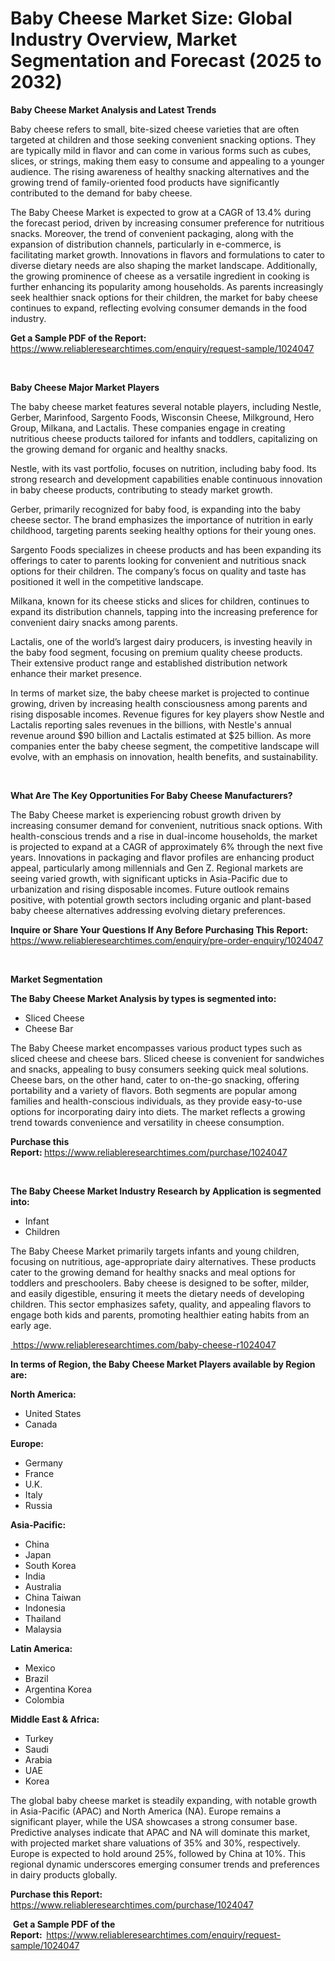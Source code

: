 <p><h1>Baby Cheese Market Size: Global Industry Overview, Market Segmentation and Forecast (2025 to 2032)</h1></p><p><strong>Baby Cheese Market Analysis and Latest Trends</strong></p>
<p><p>Baby cheese refers to small, bite-sized cheese varieties that are often targeted at children and those seeking convenient snacking options. They are typically mild in flavor and can come in various forms such as cubes, slices, or strings, making them easy to consume and appealing to a younger audience. The rising awareness of healthy snacking alternatives and the growing trend of family-oriented food products have significantly contributed to the demand for baby cheese.</p><p>The Baby Cheese Market is expected to grow at a CAGR of 13.4% during the forecast period, driven by increasing consumer preference for nutritious snacks. Moreover, the trend of convenient packaging, along with the expansion of distribution channels, particularly in e-commerce, is facilitating market growth. Innovations in flavors and formulations to cater to diverse dietary needs are also shaping the market landscape. Additionally, the growing prominence of cheese as a versatile ingredient in cooking is further enhancing its popularity among households. As parents increasingly seek healthier snack options for their children, the market for baby cheese continues to expand, reflecting evolving consumer demands in the food industry.</p></p>
<p><strong>Get a Sample PDF of the Report:&nbsp;</strong> <a href="https://www.reliableresearchtimes.com/enquiry/request-sample/1024047?utm_campaign=1581&utm_medium=2&utm_source=Github&utm_content=ia&utm_term=18042025&utm_id=baby-cheese">https://www.reliableresearchtimes.com/enquiry/request-sample/1024047</a></p>
<p>&nbsp;</p>
<p><strong>Baby Cheese Major Market Players</strong></p>
<p><p>The baby cheese market features several notable players, including Nestle, Gerber, Marinfood, Sargento Foods, Wisconsin Cheese, Milkground, Hero Group, Milkana, and Lactalis. These companies engage in creating nutritious cheese products tailored for infants and toddlers, capitalizing on the growing demand for organic and healthy snacks.</p><p>Nestle, with its vast portfolio, focuses on nutrition, including baby food. Its strong research and development capabilities enable continuous innovation in baby cheese products, contributing to steady market growth.</p><p>Gerber, primarily recognized for baby food, is expanding into the baby cheese sector. The brand emphasizes the importance of nutrition in early childhood, targeting parents seeking healthy options for their young ones.</p><p>Sargento Foods specializes in cheese products and has been expanding its offerings to cater to parents looking for convenient and nutritious snack options for their children. The company’s focus on quality and taste has positioned it well in the competitive landscape.</p><p>Milkana, known for its cheese sticks and slices for children, continues to expand its distribution channels, tapping into the increasing preference for convenient dairy snacks among parents.</p><p>Lactalis, one of the world’s largest dairy producers, is investing heavily in the baby food segment, focusing on premium quality cheese products. Their extensive product range and established distribution network enhance their market presence.</p><p>In terms of market size, the baby cheese market is projected to continue growing, driven by increasing health consciousness among parents and rising disposable incomes. Revenue figures for key players show Nestle and Lactalis reporting sales revenues in the billions, with Nestle's annual revenue around $90 billion and Lactalis estimated at $25 billion. As more companies enter the baby cheese segment, the competitive landscape will evolve, with an emphasis on innovation, health benefits, and sustainability.</p></p>
<p>&nbsp;</p>
<p><strong>What Are The Key Opportunities For Baby Cheese Manufacturers?</strong></p>
<p><p>The Baby Cheese market is experiencing robust growth driven by increasing consumer demand for convenient, nutritious snack options. With health-conscious trends and a rise in dual-income households, the market is projected to expand at a CAGR of approximately 6% through the next five years. Innovations in packaging and flavor profiles are enhancing product appeal, particularly among millennials and Gen Z. Regional markets are seeing varied growth, with significant upticks in Asia-Pacific due to urbanization and rising disposable incomes. Future outlook remains positive, with potential growth sectors including organic and plant-based baby cheese alternatives addressing evolving dietary preferences.</p></p>
<p><strong>Inquire or Share Your Questions If Any Before Purchasing This Report:</strong> <a href="https://www.reliableresearchtimes.com/enquiry/pre-order-enquiry/1024047?utm_campaign=1581&utm_medium=2&utm_source=Github&utm_content=ia&utm_term=18042025&utm_id=baby-cheese">https://www.reliableresearchtimes.com/enquiry/pre-order-enquiry/1024047</a></p>
<p>&nbsp;</p>
<p><strong>Market Segmentation</strong></p>
<p><strong>The Baby Cheese Market Analysis by types is segmented into:</strong></p>
<p><ul><li>Sliced Cheese</li><li>Cheese Bar</li></ul></p>
<p><p>The Baby Cheese market encompasses various product types such as sliced cheese and cheese bars. Sliced cheese is convenient for sandwiches and snacks, appealing to busy consumers seeking quick meal solutions. Cheese bars, on the other hand, cater to on-the-go snacking, offering portability and a variety of flavors. Both segments are popular among families and health-conscious individuals, as they provide easy-to-use options for incorporating dairy into diets. The market reflects a growing trend towards convenience and versatility in cheese consumption.</p></p>
<p><strong>Purchase this Report:&nbsp;</strong><a href="https://www.reliableresearchtimes.com/purchase/1024047?utm_campaign=1581&utm_medium=2&utm_source=Github&utm_content=ia&utm_term=18042025&utm_id=baby-cheese">https://www.reliableresearchtimes.com/purchase/1024047</a></p>
<p>&nbsp;</p>
<p><strong>The Baby Cheese Market Industry Research by Application is segmented into:</strong></p>
<p><ul><li>Infant</li><li>Children</li></ul></p>
<p><p>The Baby Cheese Market primarily targets infants and young children, focusing on nutritious, age-appropriate dairy alternatives. These products cater to the growing demand for healthy snacks and meal options for toddlers and preschoolers. Baby cheese is designed to be softer, milder, and easily digestible, ensuring it meets the dietary needs of developing children. This sector emphasizes safety, quality, and appealing flavors to engage both kids and parents, promoting healthier eating habits from an early age.</p></p>
<p><a href="https://www.reliableresearchtimes.com/baby-cheese-r1024047?utm_campaign=1581&utm_medium=2&utm_source=Github&utm_content=ia&utm_term=18042025&utm_id=baby-cheese">&nbsp;https://www.reliableresearchtimes.com/baby-cheese-r1024047</a></p>
<p><strong>In terms of Region, the Baby Cheese Market Players available by Region are:</strong></p>
<p>
    <p> <strong> North America: </strong>
        <ul>
            <li>United States</li>
            <li>Canada</li>
        </ul>
        </p> 
    <p> <strong> Europe: </strong>
        <ul>
            <li>Germany</li>
            <li>France</li>
            <li>U.K.</li>
            <li>Italy</li>
            <li>Russia</li>
        </ul>
        </p> 
    <p> <strong> Asia-Pacific: </strong>
        <ul>
            <li>China</li>
            <li>Japan</li>
            <li>South Korea</li>
            <li>India</li>
            <li>Australia</li>
            <li>China Taiwan</li>
            <li>Indonesia</li>
            <li>Thailand</li>
            <li>Malaysia</li>
        </ul>
        </p> 
    <p> <strong> Latin America: </strong>
        <ul>
            <li>Mexico</li>
            <li>Brazil</li>
            <li>Argentina Korea</li>
            <li>Colombia</li>
        </ul>
        </p> 
    <p> <strong> Middle East & Africa: </strong>
        <ul>
            <li>Turkey</li>
            <li>Saudi</li>
            <li>Arabia</li>
            <li>UAE</li>
            <li>Korea</li>
        </ul>
    </p>
    </p>
<p><p>The global baby cheese market is steadily expanding, with notable growth in Asia-Pacific (APAC) and North America (NA). Europe remains a significant player, while the USA showcases a strong consumer base. Predictive analyses indicate that APAC and NA will dominate this market, with projected market share valuations of 35% and 30%, respectively. Europe is expected to hold around 25%, followed by China at 10%. This regional dynamic underscores emerging consumer trends and preferences in dairy products globally.</p></p>
<p><strong>Purchase this Report: </strong><a href="https://www.reliableresearchtimes.com/purchase/1024047?utm_campaign=1581&utm_medium=2&utm_source=Github&utm_content=ia&utm_term=18042025&utm_id=baby-cheese">https://www.reliableresearchtimes.com/purchase/1024047</a></p>
<p>&nbsp;<strong>Get a Sample PDF of the Report:&nbsp;&nbsp;</strong><a href="https://www.reliableresearchtimes.com/enquiry/request-sample/1024047?utm_campaign=1581&utm_medium=2&utm_source=Github&utm_content=ia&utm_term=18042025&utm_id=baby-cheese">https://www.reliableresearchtimes.com/enquiry/request-sample/1024047</a></p>
<p><strong></strong></p>
<p><p></p><p></p><p></p></p>